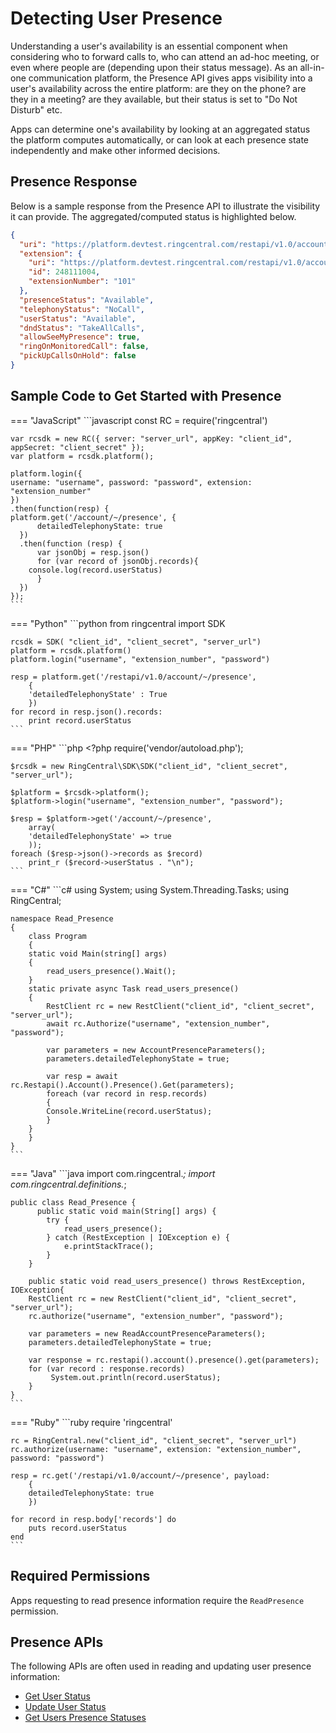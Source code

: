 # Detecting User Presence

Understanding a user's availability is an essential component when considering who to forward calls to, who can attend an ad-hoc meeting, or even where people are (depending upon their status message). As an all-in-one communication platform, the Presence API gives apps visibility into a user's availability across the entire platform: are they on the phone? are they in a meeting? are they available, but their status is set to "Do Not Disturb" etc.

Apps can determine one's availability by looking at an aggregated status the platform computes automatically, or can look at each presence state independently and make other informed decisions.

## Presence Response

Below is a sample response from the Presence API to illustrate the visibility it can provide. The aggregated/computed status is highlighted below.

```json hl_lines="10", linenums="1"
{
  "uri": "https://platform.devtest.ringcentral.com/restapi/v1.0/account/248xxx004/extension/248xxx004/presence",
  "extension": {
    "uri": "https://platform.devtest.ringcentral.com/restapi/v1.0/account/248xxx004/extension/248xxx004",
    "id": 248111004,
    "extensionNumber": "101"
  },
  "presenceStatus": "Available",
  "telephonyStatus": "NoCall",
  "userStatus": "Available",
  "dndStatus": "TakeAllCalls",
  "allowSeeMyPresence": true,
  "ringOnMonitoredCall": false,
  "pickUpCallsOnHold": false
}
```

## Sample Code to Get Started with Presence

=== "JavaScript"
	```javascript 
	const RC = require('ringcentral')

	var rcsdk = new RC({ server: "server_url", appKey: "client_id", appSecret: "client_secret" });
	var platform = rcsdk.platform();

	platform.login({
	username: "username", password: "password", extension: "extension_number"
	})
	.then(function(resp) {
	platform.get('/account/~/presence', {
	      detailedTelephonyState: true
	  })
	  .then(function (resp) {
	      var jsonObj = resp.json()
	      for (var record of jsonObj.records){
		console.log(record.userStatus)
	      }
	  })
	});
	```

=== "Python"
	```python 
	from ringcentral import SDK

	rcsdk = SDK( "client_id", "client_secret", "server_url")
	platform = rcsdk.platform()
	platform.login("username", "extension_number", "password")

	resp = platform.get('/restapi/v1.0/account/~/presence',
	    {
		'detailedTelephonyState' : True
	    })
	for record in resp.json().records:
	    print record.userStatus
	```

=== "PHP"
	```php
	<?php
	require('vendor/autoload.php');

	$rcsdk = new RingCentral\SDK\SDK("client_id", "client_secret", "server_url");

	$platform = $rcsdk->platform();
	$platform->login("username", "extension_number", "password");

	$resp = $platform->get('/account/~/presence',
	    array(
		'detailedTelephonyState' => true
	    ));
	foreach ($resp->json()->records as $record)
	    print_r ($record->userStatus . "\n");
	```

=== "C#"
	```c#
	using System;
	using System.Threading.Tasks;
	using RingCentral;

	namespace Read_Presence
	{
	    class Program
	    {
		static void Main(string[] args)
		{
		    read_users_presence().Wait();
		}
		static private async Task read_users_presence()
		{
		    RestClient rc = new RestClient("client_id", "client_secret", "server_url");
		    await rc.Authorize("username", "extension_number", "password");

		    var parameters = new AccountPresenceParameters();
		    parameters.detailedTelephonyState = true;

		    var resp = await rc.Restapi().Account().Presence().Get(parameters);
		    foreach (var record in resp.records)
		    {
			Console.WriteLine(record.userStatus);
		    }
		}
	    }
	}
	```

=== "Java"
	```java
	import com.ringcentral.*;
	import com.ringcentral.definitions.*;

	public class Read_Presence {
		  public static void main(String[] args) {
			try {
				read_users_presence();
			} catch (RestException | IOException e) {
				e.printStackTrace();
			}
		}

	    public static void read_users_presence() throws RestException, IOException{
		RestClient rc = new RestClient("client_id", "client_secret", "server_url");
		rc.authorize("username", "extension_number", "password");

		var parameters = new ReadAccountPresenceParameters();
		parameters.detailedTelephonyState = true;

		var response = rc.restapi().account().presence().get(parameters);
		for (var record : response.records)
			 System.out.println(record.userStatus);
	    }
	}
	```

=== "Ruby"
	```ruby
	require 'ringcentral'

	rc = RingCentral.new("client_id", "client_secret", "server_url")
	rc.authorize(username: "username", extension: "extension_number", password: "password")

	resp = rc.get('/restapi/v1.0/account/~/presence', payload:
	    {
		detailedTelephonyState: true
	    })

	for record in resp.body['records'] do
	    puts record.userStatus
	end
	```

## Required Permissions

Apps requesting to read presence information require the `ReadPresence` permission.

## Presence APIs

The following APIs are often used in reading and updating user presence information:

* [Get User Status](https://developers.ringcentral.com/api-reference#Presence-getPresenceStatus)
* [Update User Status](https://developers.ringcentral.com/api-reference#Presence-updatePresenceStatus)
* [Get Users Presence Statuses](https://developers.ringcentral.com/api-reference#Presence-accountPresence)
